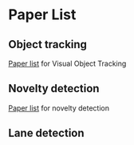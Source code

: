 # Paper List
## Object tracking
[Paper list](./Object_tracking/PaperList.md) for Visual Object Tracking
## Novelty detection
[Paper list](./Novelty_detection/PaperList.md) for novelty detection
## Lane detection